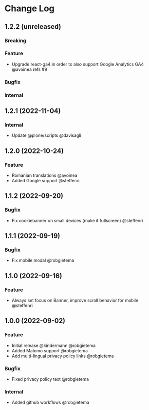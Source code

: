 # Change Log

## 1.2.2 (unreleased)

### Breaking

### Feature

- Upgrade react-ga4 in order to also support Google Analytics GA4 @avoinea refs #9

### Bugfix

### Internal

## 1.2.1 (2022-11-04)

### Internal

- Update @plone/scripts @davisagli

## 1.2.0 (2022-10-24)

### Feature

- Romanian translations @avoinea
- Added Google support @steffenri

## 1.1.2 (2022-09-20)

### Bugfix

- Fix cookiebanner on small devices (make it fullscreen) @steffenri

## 1.1.1 (2022-09-19)

### Bugfix

- Fix mobile modal @robgietema

## 1.1.0 (2022-09-16)

### Feature

- Always set focus on Banner, improve scroll behavior for mobile @steffenri

## 1.0.0 (2022-09-02)

### Feature

- Initial release @kindermann @robgietema
- Added Matomo support @robgietema
- Add multi-lingual privacy policy links @robgietema

### Bugfix

- Fixed privacy policy text @robgietema

### Internal

- Added github workflows @robgietema
